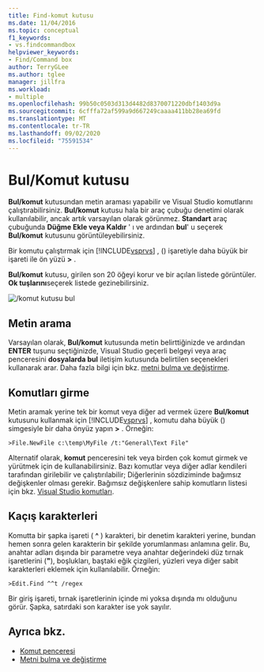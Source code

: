 ```yaml
---
title: Find-komut kutusu
ms.date: 11/04/2016
ms.topic: conceptual
f1_keywords:
- vs.findcommandbox
helpviewer_keywords:
- Find/Command box
author: TerryGLee
ms.author: tglee
manager: jillfra
ms.workload:
- multiple
ms.openlocfilehash: 99b50c0503d313d4482d8370071220dbf1403d9a
ms.sourcegitcommit: 6cfffa72af599a9d667249caaaa411bb28ea69fd
ms.translationtype: MT
ms.contentlocale: tr-TR
ms.lasthandoff: 09/02/2020
ms.locfileid: "75591534"
---
```

# <a name="findcommand-box"></a>Bul/Komut kutusu

**Bul/komut** kutusundan metin araması yapabilir ve Visual Studio komutlarını çalıştırabilirsiniz. **Bul/komut** kutusu hala bir araç çubuğu denetimi olarak kullanılabilir, ancak artık varsayılan olarak görünmez. **Standart** araç çubuğunda **Düğme Ekle veya Kaldır** ' ı ve ardından **bul**' u seçerek **Bul/komut** kutusunu görüntüleyebilirsiniz.

Bir komutu çalıştırmak için [!INCLUDE[vsprvs](../code-quality/includes/vsprvs_md.md)] , () işaretiyle daha büyük bir işareti ile ön yüzü **>** .

**Bul/komut** kutusu, girilen son 20 öğeyi korur ve bir açılan listede görüntüler. **Ok tuşlarını**seçerek listede gezinebilirsiniz.

![&#47;komut kutusu bul](../ide/media/findcommandbox.png)

## <a name="searching-for-text"></a>Metin arama

Varsayılan olarak, **Bul/komut** kutusunda metin belirttiğinizde ve ardından **ENTER** tuşunu seçtiğinizde, Visual Studio geçerli belgeyi veya araç penceresini **dosyalarda bul** iletişim kutusunda belirtilen seçenekleri kullanarak arar. Daha fazla bilgi için bkz. [metni bulma ve değiştirme](../ide/finding-and-replacing-text.md).

## <a name="entering-commands"></a>Komutları girme

Metin aramak yerine tek bir komut veya diğer ad vermek üzere **Bul/komut** kutusunu kullanmak için [!INCLUDE[vsprvs](../code-quality/includes/vsprvs_md.md)] , komutu daha büyük () simgesiyle bir daha önyüz yapın **>** . Örneğin:

```
>File.NewFile c:\temp\MyFile /t:"General\Text File"
```

Alternatif olarak, **komut** penceresini tek veya birden çok komut girmek ve yürütmek için de kullanabilirsiniz. Bazı komutlar veya diğer adlar kendileri tarafından girilebilir ve çalıştırılabilir; Diğerlerinin sözdiziminde bağımsız değişkenler olması gerekir. Bağımsız değişkenlere sahip komutların listesi için bkz. [Visual Studio komutları](../ide/reference/visual-studio-commands.md).

## <a name="escape-characters"></a>Kaçış karakterleri

Komutta bir şapka işareti ( **^** ) karakteri, bir denetim karakteri yerine, bundan hemen sonra gelen karakterin bir şekilde yorumlanması anlamına gelir. Bu, anahtar adları dışında bir parametre veya anahtar değerindeki düz tırnak işaretlerini (**"**), boşlukları, baştaki eğik çizgileri, yüzleri veya diğer sabit karakterleri eklemek için kullanılabilir. Örneğin:

```
>Edit.Find ^^t /regex
```

Bir giriş işareti, tırnak işaretlerinin içinde mi yoksa dışında mı olduğunu görür. Şapka, satırdaki son karakter ise yok sayılır.

## <a name="see-also"></a>Ayrıca bkz.

- [Komut penceresi](../ide/reference/command-window.md)
- [Metni bulma ve değiştirme](../ide/finding-and-replacing-text.md)
